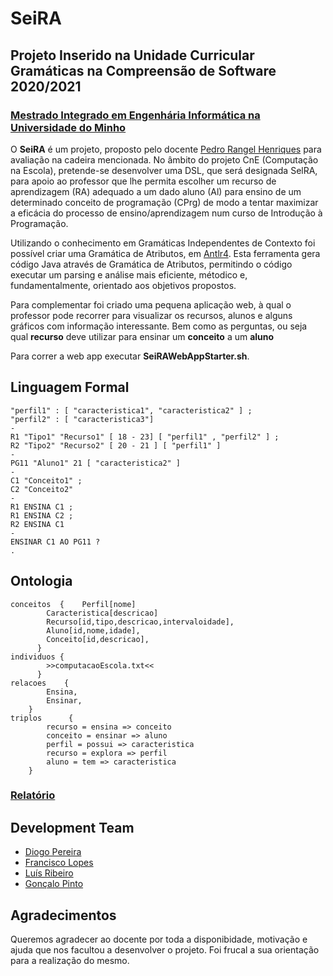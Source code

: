 # SeiRA
## Projeto Inserido na Unidade Curricular Gramáticas na Compreensão de Software 2020/2021
### [Mestrado Integrado em Engenhária Informática na Universidade do Minho](https://miei.di.uminho.pt/)

O **SeiRA** é um projeto, proposto pelo docente [Pedro Rangel Henriques](http://algoritmi.uminho.pt/member-profile/pedro-manuel-rangel-santos-henriques/0000187/) para avaliação na cadeira mencionada. No âmbito do projeto CnE (Computação na Escola), pretende-se desenvolver uma DSL, que será designada SelRA, para apoio ao professor que lhe permita escolher um recurso de aprendizagem (RA) adequado a um dado aluno
(Al) para ensino de um determinado conceito de programação (CPrg) de modo a tentar maximizar a eficácia do
processo de ensino/aprendizagem num curso de Introdução à Programação.

Utilizando o conhecimento em Gramáticas Independentes de Contexto foi possível criar uma Gramática de Atributos, em [Antlr4](https://www.antlr.org/). Esta ferramenta gera código Java através de Gramática de Atributos, permitindo o código executar um parsing e análise mais eficiente, métodico e, fundamentalmente, orientado aos objetivos propostos. 

Para complementar foi criado uma pequena aplicação web, à qual o professor pode recorrer para visualizar os recursos, alunos e alguns gráficos com informação interessante. Bem como as perguntas, ou seja qual **recurso** deve utilizar para ensinar um **conceito** a um **aluno**


Para correr a web app executar **SeiRAWebAppStarter.sh**.

## Linguagem Formal
```
"perfil1" : [ "caracteristica1", "caracteristica2" ] ;
"perfil2" : [ "caracteristica3"]
-
R1 "Tipo1" "Recurso1" [ 18 - 23] [ "perfil1" , "perfil2" ] ;
R2 "Tipo2" "Recurso2" [ 20 - 21 ] [ "perfil1" ]
-
PG11 "Aluno1" 21 [ "caracteristica2" ]
-
C1 "Conceito1" ;
C2 "Conceito2"
-
R1 ENSINA C1 ;
R1 ENSINA C2 ;
R2 ENSINA C1
-
ENSINAR C1 AO PG11 ?
. 
```

## Ontologia
```
conceitos  { 	Perfil[nome]
		Caracteristica[descricao]
		Recurso[id,tipo,descricao,intervaloidade], 
		Aluno[id,nome,idade],  
		Conceito[id,descricao], 
	  }
individuos { 
		>>computacaoEscola.txt<<
	  }
relacoes    { 
		Ensina,
		Ensinar, 	
	}
triplos      { 	
		recurso = ensina => conceito 
		conceito = ensinar => aluno
		perfil = possui => caracteristica
		recurso = explora => perfil
		aluno = tem => caracteristica
 	}
```

### [Relatório](https://github.com/chico2911/SeiRA/tree/main/Docs/Relatório_Grupo10_Projeto1_GCS.pdf)

## Development Team

* [Diogo Pereira](https://github.com/dpereira7)
* [Francisco Lopes](https://github.com/chico2911)
* [Luís Ribeiro](https://github.com/luis1ribeiro)
* [Gonçalo Pinto](https://github.com/GRP99)

## Agradecimentos

Queremos agradecer ao docente por toda a disponibidade, motivação e ajuda que nos facultou a desenvolver o projeto. Foi frucal a sua orientação para a realização do mesmo.